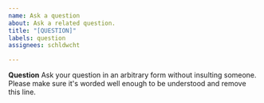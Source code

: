 ```yaml
---
name: Ask a question
about: Ask a related question.
title: "[QUESTION]"
labels: question
assignees: schldwcht

---
```


<!-- ################################################################
        IGNORING THE TEMPLATE BELOW WILL RESULT IN ISSUE CLOSURE AS INCOMPLETE
        ################################################################ -->

**Question**
Ask your question in an arbitrary form without insulting someone. Please make sure it's worded well enough to be understood and remove this line.
